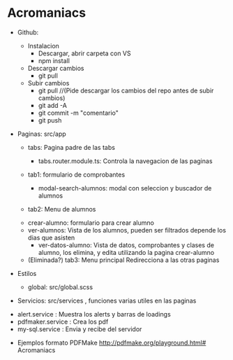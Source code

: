 # Acromaniacs

* Github:
  + Instalacion
    - Descargar, abrir carpeta con VS
    - npm install
  + Descargar cambios
    - git pull
  + Subir cambios
    - git pull //(Pide descargar los cambios del repo antes de subir cambios)
    - git add -A
    - git commit -m "comentario"
    - git push


* Paginas: src/app

  + tabs: Pagina padre de las tabs
    - tabs.router.module.ts: Controla la navegacion de las paginas

  + tab1: formulario de comprobantes
    - modal-search-alumnos: modal con seleccion y buscador de alumnos

  + tab2: Menu de alumnos
   - crear-alumno: formulario para crear alumno
   - ver-alumnos: Vista de los alumnos, pueden ser filtrados depende los dias que asisten
     - ver-datos-alumno: Vista de datos, comprobantes y clases de alumno, los elimina, y edita utilizando la pagina crear-alumno

  + (Eliminada?) tab3: Menu principal
    Redirecciona a las otras paginas
    
* Estilos
    - global: src/global.scss

* Servicios: src/services , funciones varias utiles en las paginas
 + alert.service : Muestra los alerts y barras de loadings
 + pdfmaker.service : Crea los pdf
 + my-sql.service : Envia y recibe del servidor

* Ejemplos formato PDFMake
http://pdfmake.org/playground.html#   A c r o m a n i a c s  
 